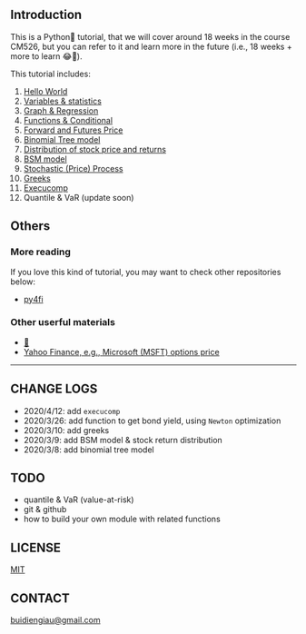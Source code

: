 
## Introduction

This is a Python🐍 tutorial, that we will cover around 18 weeks in the course CM526, but you can refer to it and learn more in the future (i.e., 18 weeks + more to learn 😂🤣).

This tutorial includes:

1. [Hello World](01_helloWorld.ipynb)
1. [Variables & statistics](02_varStats.ipynb)
1. [Graph & Regression](03_plotRegression.ipynb)
1. [Functions & Conditional](04_functionConditions.ipynb)
1. [Forward and Futures Price](05_forwardFuturesPrice.ipynb)
1. [Binomial Tree model](06_binomial.ipynb)
1. [Distribution of stock price and returns](07_priceReturnDist.ipynb)
1. [BSM model](08_bsm.ipynb)
1. [Stochastic (Price) Process](09_stochasticSimu.ipynb)
1. [Greeks](10_greeks.ipynb)
1. [Execucomp](11_execucomp.ipynb)
1. Quantile & VaR (update soon)

## Others
### More reading

If you love this kind of tutorial, you may want to check other repositories below:

- [py4fi](https://github.com/yhilpisch/py4fi)

### Other userful materials
- [🏡](https://diengiau.github.io)
- [Yahoo Finance, e.g., Microsoft (MSFT) options price](https://finance.yahoo.com/quote/MSFT/options?p=MSFT)


----

## CHANGE LOGS

- 2020/4/12: add `execucomp`
- 2020/3/26: add function to get bond yield, using `Newton` optimization
- 2020/3/10: add greeks
- 2020/3/9: add BSM model & stock return distribution
- 2020/3/8: add binomial tree model


## TODO

- quantile & VaR (value-at-risk)
- git & github
- how to build your own module with related functions

## LICENSE
[MIT](https://wfxr.mit-license.org/2017)

## CONTACT
[buidiengiau@gmail.com](mailto:buidiengiau@gmail.com)

